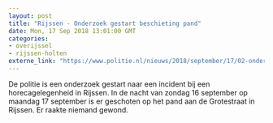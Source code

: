 ```yaml
---
layout: post
title: "Rijssen - Onderzoek gestart beschieting pand"
date: Mon, 17 Sep 2018 13:01:00 GMT
categories: 
- overijssel 
- rijssen-holten 
externe_link: "https://www.politie.nl/nieuws/2018/september/17/02-onderzoek-gestart-na-schietincident.html"
---
```


De politie is een onderzoek gestart naar een incident bij een horecagelegenheid in Rijssen. In de nacht van zondag 16 september op maandag 17 september is er geschoten op het pand aan de Grotestraat in Rijssen. Er raakte niemand gewond.
